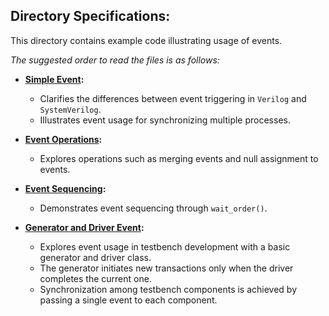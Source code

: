 ## Directory Specifications:

This directory contains example code illustrating usage of events.

*The suggested order to read the files is as follows:*

- **[Simple Event](simple_event.sv):**
  - Clarifies the differences between event triggering in `Verilog` and `SystemVerilog`.
  - Illustrates event usage for synchronizing multiple processes.

- **[Event Operations](operations_on_event.sv):**
  - Explores operations such as merging events and null assignment to events.

- **[Event Sequencing](event_sequencing.sv):**
  - Demonstrates event sequencing through `wait_order()`.

- **[Generator and Driver Event](gen_drv_event.sv):**
  - Explores event usage in testbench development with a basic generator and driver class.
  - The generator initiates new transactions only when the driver completes the current one.
  - Synchronization among testbench components is achieved by passing a single event to each component.
